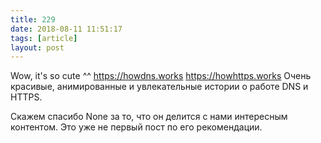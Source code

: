 ```yaml
---
title: 229
date: 2018-08-11 11:51:17
tags: [article]
layout: post
---
```


Wow, it's so cute ^^
<https://howdns.works>
<https://howhttps.works>
Очень красивые, анимированные и увлекательные истории о работе DNS и HTTPS.

Скажем спасибо None за то, что он делится с нами интересным контентом. Это уже не первый пост по его рекомендации.
